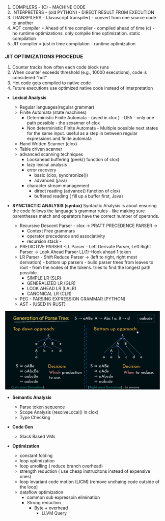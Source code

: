 
1. COMPILERS - (C) - MACHINE CODE
2. INTERPRETERS - (old PYTHON) - DIRECT RESULT FROM EXECUTION
3. TRANSPILERS - (Javascript transpiler) - convert from one source code to another
4. AOT compiler = Ahead of time compiler - compiled ahead of time (c) - no runtime optimizations. only compile time optimization. static compilation
5. JIT compiler = just in time compilation - runtime optimization


### JIT OPTIMIZATIONS PROCEDUE

1. Counter tracks how often each code block runs
2. When counter exceeds threshold (e.g., 10000 executions), code is considered "hot"
3. Hot code gets compiled to native code
4. Future executions use optimized native code instead of interpretation

- **Lexical Analysis**
  - Regular languages(regular grammar)
  - Finite Automata (state machines)
    - Deterministic Finite Automata - (used in clox ) - DFA - only one path possible - the scxanner of clox
    - Non deterministic Finite Automata - Multiple possible next states for the same input. useful as a step in between regular expressions and finite automata
  - Hand Written Scanner (clox)
  - Table driven scanner
  - advanced scanning techniques 
      - Lookahead buffering (peek() function of clox)
      - lazy lexical analysis
      - error recovery 
        - basic (clox, synchronize())
        - advanced (java)
      - character stream management
        - direct reading (advance() function of clox)
        - buffered reading ( fill up a buffer first, Java)

- **SYNCTACTIC ANALYSIS (syntax)**
Syntactic Analysis is about ensuring the code follows the language's grammar rules - like making sure parentheses match and operators have the correct number of operands. 
  - Recursive Descent Parser - clox -> PRATT PRECEDENCE PARSER -> 
    - Context Free grammars
    - operator precedence and associativity
    - recursion stack - 
  - PREDICTIVE PARSER -LL Parser - Left Derivate Parser, Left Right Parser -> Look Ahead Parser LL(1)->look ahead 1 token
  - LR Parser - Shift Reduce Parser -> (left to right, right most derivation) - bottom up parsers - build parser trees from leaves to root - from the nodes of the tokens.  tries to find the longest path possible.
    - SIMPLE LR (SLR)
    - GENERALIZED LR (GLR)
    - LOOK AHEAD LR (LALR)
    - CANONICAL LR (CLR)
  - PEG - PARSING EXPRESSION GRAMMAR (PYTHON)
  - AST - (USED IN RUST)

![Alt text](photos/LL_LR.png)



- **Semantic Analysis**
  - Parse token sequence
  - Scope Analysis (resolveLocal() in clox)
  - Type Checking 

- **Code Gen**
  - Stack Based VMs

- **Optimization**
  - constant folding
  - loop optimization
  - loop unrolling ( reduce branch overhead)
  - strength reduction ( use cheap instrucitons instead of expensive ones)
  - loop invariant code motion (LICM) (remove unchaing code outside of the loop)
  - dataflow optimization
    - common sub expressoin elimination
    - Strong reduction
      - Byte + overhead
        - LLVM Query

